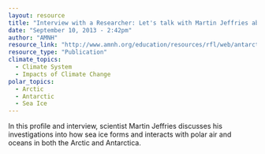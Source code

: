 ```yaml
---
layout: resource
title: "Interview with a Researcher: Let's talk with Martin Jeffries about Sea Ice & Climate in Antarctica "
date: "September 10, 2013 - 2:42pm"
author: "AMNH"
resource_link: "http://www.amnh.org/education/resources/rfl/web/antarctica/i_jeffries.html"
resource_type: "Publication"
climate_topics:
  - Climate System
  - Impacts of Climate Change
polar_topics:
  - Arctic
  - Antarctic
  - Sea Ice
---
```


In this profile and interview, scientist Martin Jeffries discusses his investigations into how sea ice forms and interacts with polar air and oceans in both the Arctic and Antarctica.
